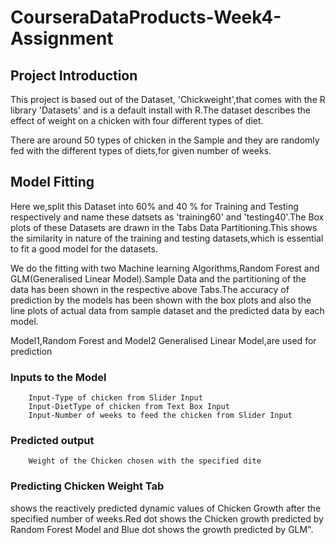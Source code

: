 # CourseraDataProducts-Week4-Assignment



## Project Introduction

This project is based out of the Dataset, 'Chickweight',that comes with the R library 'Datasets' and is a default install with R.The dataset describes the effect of weight on a chicken with four different types of diet.

There are around 50 types of chicken in the Sample and they are randomly fed with the different types of diets,for given number of weeks.
                  
## Model Fitting
Here we,split this Dataset into 60% and 40 % for Training and Testing respectively and name these datsets as 'training60' and 'testing40'.The Box plots of these Datasets are drawn in the Tabs Data Partitioning.This shows the similarity in nature of the training and testing datasets,which is essential to fit a good model for the datasets.
            
We do the fitting with two Machine learning Algorithms,Random Forest and GLM(Generalised Linear Model).Sample Data and the partitioning of the data has been shown in the respective above Tabs.The accuracy of prediction by the models has been shown with the box plots and also the line plots of actual data from sample dataset and the predicted data by each model.

Model1,Random Forest and Model2 Generalised Linear Model,are used for prediction
### Inputs to the Model
        Input-Type of chicken from Slider Input 
        Input-DietType of chicken from Text Box Input 
        Input-Number of weeks to feed the chicken from Slider Input

### Predicted output
        Weight of the Chicken chosen with the specified dite

### Predicting Chicken Weight Tab 
shows the reactively predicted dynamic values of Chicken Growth after the specified number of weeks.Red dot shows the Chicken growth predicted by Random Forest Model and Blue dot shows the growth predicted by GLM".
